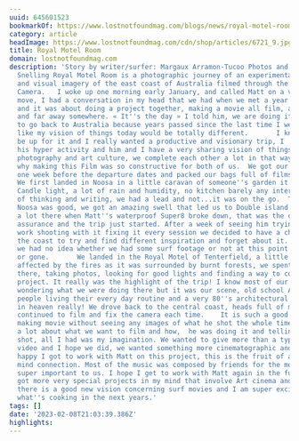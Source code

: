 ```yaml
---
uuid: 645601523
bookmarkOf: https://www.lostnotfoundmag.com/blogs/news/royal-motel-room
category: article
headImage: https://www.lostnotfoundmag.com/cdn/shop/articles/6721_9.jpg?v=1594852367
title: Royal Motel Room
domain: lostnotfoundmag.com
description: 'Story by writer/surfer: Margaux Arramon-Tucoo Photos and Video by: Matty
  Snelling Royal Motel Room is a photographic journey of an experimental surf trip
  and visual imagery of the east coast of Australia filmed through the lens of a Super8
  Camera.   I woke up one morning early January, and called Matt on a very spontaneous
  move, I had a conversation in my head that we had when we met a year before in Portugal,
  and it was about doing a project together, making a movie all film, all analog,
  and far away somewhere. « It''s the day » I told him, we are doing it and I wanted
  to go back to Australia because years passed since the last time I went, and I felt
  like my vision of things today would be totally different.       I knew Matt would
  be up for it and I really wanted a productive and visionary trip, I  counted on
  his hyper activity and him and I have a very sharing vision of things concerning
  photography and art culture, we complete each other a lot in that way and that is
  why making this Film was so constructive for both of us.  We got our tickets within
  one week before the departure dates and packed our bags full of films and cameras.
  We first landed in Noosa in a little caravan of someone''s garden it was perfect.
  Candle light, a lot of rain and humidity, no kitchen barely any internet and a lot
  of thinking and writing, we had a lead and not...it was on the go.  That week in
  Noosa was good, we got an amazing swell that led us to Double island point and filmed
  a lot there when Matt''s waterproof Super8 broke down, that was the deal, no digital
  assurance and the trip just started. After a week of seeing him trying to make it
  work shooting with it fixing it every session we decided to have a chill and leave
  the coast to try and find different inspiration and forget about it. To be honest
  we had no idea whether we had some surf footage or not at this point it was good
  or gone.       We landed in the Royal Motel of Tenterfield, a little lost town pretty
  affected by the fires as it was surrounded by burnt forests, we spent two nights
  there, taking photos, looking for good lights and finding a way to continue our
  project. It really was the highlight of the trip! I know most of our friends were
  wondering what we were doing there but it was our scene, old school Australia, cool
  people living their every day routine and a very 80''s architectural vibe, we were
  in heaven really! We drove back to the central coast, heads full of motivation and
  continued to film and fix the camera each time.    It is such a good experience
  making movie without seeing any images of what he shot the whole time, we spoke
  a lot about what we want to film and how,  he was doing it and telling me what he
  shot, all I had was my imagination. We wanted to give more than a typical surf trip
  video and I hope we did, we wanted something more cinematographic and I am super
  happy I got to work with Matt on this project, this is the fruit of a collaborative
  mind connection. Most of the music was composed by friends for the movie which was
  super important to us. I hope I get to work with Matt again in the future, I have
  got more very special projects in my mind that involve Art cinema and surf culture,
  there is a good new vision concerning surf movies and I am super excited to see
  what''s cooking in the next years.'
tags: []
date: '2023-02-08T21:03:39.386Z'
highlights: 
---
```



